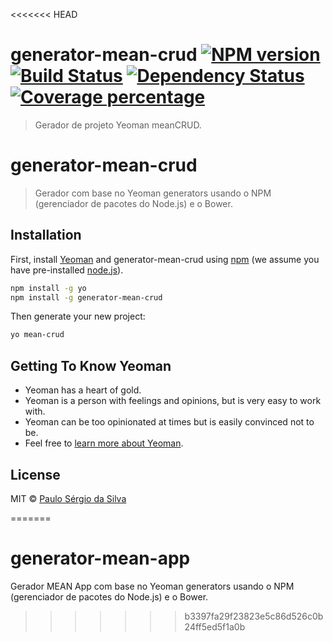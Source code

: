 <<<<<<< HEAD

# generator-mean-crud [![NPM version][npm-image]][npm-url] [![Build Status][travis-image]][travis-url] [![Dependency Status][daviddm-image]][daviddm-url] [![Coverage percentage][coveralls-image]][coveralls-url]
> Gerador de projeto Yeoman meanCRUD.

# generator-mean-crud
> Gerador com base no Yeoman generators usando o NPM (gerenciador de pacotes do Node.js) e o Bower.

## Installation

First, install [Yeoman](http://yeoman.io) and generator-mean-crud using [npm](https://www.npmjs.com/) (we assume you have pre-installed [node.js](https://nodejs.org/)).

```bash
npm install -g yo
npm install -g generator-mean-crud
```

Then generate your new project:

```bash
yo mean-crud
```

## Getting To Know Yeoman

 * Yeoman has a heart of gold.
 * Yeoman is a person with feelings and opinions, but is very easy to work with.
 * Yeoman can be too opinionated at times but is easily convinced not to be.
 * Feel free to [learn more about Yeoman](http://yeoman.io/).

## License

MIT © [Paulo Sérgio da Silva]()


[npm-image]: https://badge.fury.io/js/generator-mean-crud.svg
[npm-url]: https://npmjs.org/package/generator-mean-crud
[travis-image]: https://travis-ci.org/pssilva/generator-mean-crud.svg?branch=master
[travis-url]: https://travis-ci.org/pssilva/generator-mean-crud
[daviddm-image]: https://david-dm.org/pssilva/generator-mean-crud.svg?theme=shields.io
[daviddm-url]: https://david-dm.org/pssilva/generator-mean-crud
[coveralls-image]: https://coveralls.io/repos/pssilva/generator-mean-crud/badge.svg
[coveralls-url]: https://coveralls.io/r/pssilva/generator-mean-crud

=======
# generator-mean-app
Gerador MEAN App com base no Yeoman generators usando o NPM (gerenciador de pacotes do Node.js) e o Bower.
>>>>>>> b3397fa29f23823e5c86d526c0b24ff5ed5f1a0b
